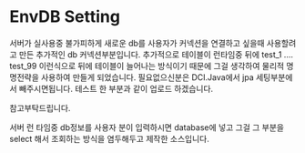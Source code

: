 # EnvDB Setting

서버가 실사용중 불가피하게 새로운 db를 사용자가 커넥션을 연결하고 싶을때 사용할려고 만든 추가적인 db 커넥션부분입니다.
추가적으로 테이블이 런타임중 뒤에 test_1 .... test_99 이런식으로 뒤에 테이블이 늘어나는 방식이기 때문에 그걸 생각하여 
물리적 명명전략을 사용하여 만들게 되었습니다. 필요없으신분은 DCI.Java에서 jpa 세팅부분에서 빼주시면됩니다.
테스트 한 부분과 같이 업로드 하겠습니다.


참고부탁드립니다.

서버 런 타임중 db정보를 사용자 분이 입력하시면 database에 넣고 그걸 그 부분을 select 해서 조회하는 방식을 염두해두고 제작한 소스입니다.
